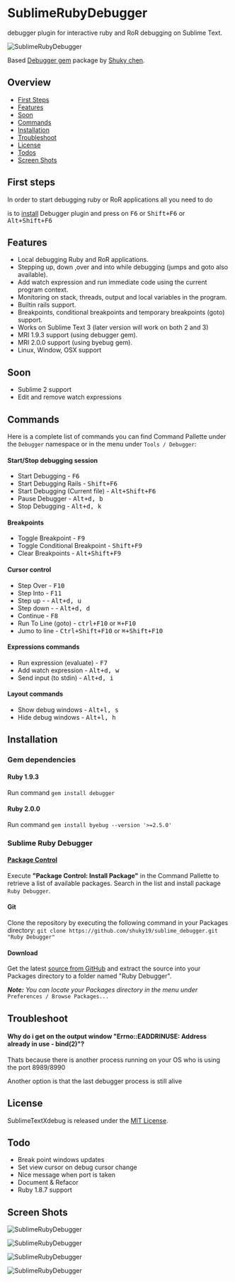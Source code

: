 # SublimeRubyDebugger
debugger plugin for interactive ruby and RoR debugging on Sublime Text.

![SublimeRubyDebugger](http://i.imgur.com/PwjudlY.png)

Based [Debugger gem](https://github.com/cldwalker/debugger) package by [Shuky chen](https://github.com/shuky19).

## Overview
* [First Steps](#first-steps)
* [Features](#features)
* [Soon](#soon)
* [Commands](#commands)
* [Installation](#installation)
* [Troubleshoot](#troubleshoot)
* [License](#license)
* [Todos](#todo)
* [Screen Shots](#screen-shots)


## First steps
In order to start debugging ruby or RoR applications all you need to do

is to [install](#installation) Debugger plugin and press on
<kbd>F6</kbd> or <kbd>Shift+F6</kbd> or <kbd>Alt+Shift+F6</kbd>

## Features
* Local debugging Ruby and RoR applications.
* Stepping up, down ,over and into while debugging (jumps and goto also available).
* Add watch expression and run immediate code using the current program context.
* Monitoring on stack, threads, output and local variables in the program.
* Builtin rails support.
* Breakpoints, conditional breakpoints and temporary breakpoints (goto) support.
* Works on Sublime Text 3 (later version will work on both 2 and 3)
* MRI 1.9.3 support (using debugger gem).
* MRI 2.0.0 support (using byebug gem).
* Linux, Window, OSX support

## Soon
* Sublime 2 support
* Edit and remove watch expressions

## Commands
Here is a complete list of commands you can find Command Pallette under the `Debugger` namespace or in the menu under `Tools / Debugger`:

#### Start/Stop debugging session
* Start Debugging - <kbd>F6</kbd>
* Start Debugging Rails - <kbd>Shift+F6</kbd>
* Start Debugging (Current file) - <kbd>Alt+Shift+F6</kbd>
* Pause Debugger - <kbd>Alt+d, b</kbd>
* Stop Debugging - <kbd>Alt+d, k</kbd>

#### Breakpoints
* Toggle Breakpoint - <kbd>F9</kbd>
* Toggle Conditional Breakpoint - <kbd>Shift+F9</kbd>
* Clear Breakpoints - <kbd>Alt+Shift+F9</kbd>

#### Cursor control
* Step Over - <kbd>F10</kbd>
* Step Into - <kbd>F11</kbd>
* Step up -  - <kbd>Alt+d, u</kbd>
* Step down -  - <kbd>Alt+d, d</kbd>
* Continue - <kbd>F8</kbd>
* Run To Line (goto) - <kbd>ctrl+F10</kbd> or <kbd>⌘+F10</kbd>
* Jumo to line - <kbd>Ctrl+Shift+F10</kbd> or <kbd>⌘+Shift+F10</kbd>

#### Expressions commands
* Run expression (evaluate) - <kbd>F7</kbd>
* Add watch expression - <kbd>Alt+d, w</kbd>
* Send input (to stdin) - <kbd>Alt+d, i</kbd>

#### Layout commands
* Show debug windows - <kbd>Alt+l, s</kbd>
* Hide debug windows - <kbd>Alt+l, h</kbd>

## Installation

### Gem dependencies
#### Ruby 1.9.3
Run command ```gem install debugger```

#### Ruby 2.0.0
Run command ```gem install byebug --version '>=2.5.0'```

### Sublime Ruby Debugger

#### [Package Control](https://sublime.wbond.net/)
Execute __"Package Control: Install Package"__ in the Command Pallette to retrieve a list of available packages.
Search in the list and install package `Ruby Debugger`.

#### Git
Clone the repository by executing the following command in your Packages directory:
```git clone https://github.com/shuky19/sublime_debugger.git "Ruby Debugger"```

#### Download
Get the latest [source from GitHub](https://github.com/shuky19/sublime_debugger/archive/master.zip) and extract the source into your Packages directory
to a folder named "Ruby Debugger".


*__Note:__ You can locate your Packages directory in the menu under* `Preferences / Browse Packages...`


## Troubleshoot

#### Why do i get on the output window "Errno::EADDRINUSE: Address already in use - bind(2)"?
Thats because there is another process running on your OS who is using the port 8989/8990

Another option is that the last debugger process is still alive

## License

SublimeTextXdebug is released under the [MIT License](http://www.opensource.org/licenses/MIT).

## Todo

* Break point windows updates
* Set view cursor on debug cursor change
* Nice message when port is taken
* Document & Refacor
* Ruby 1.8.7 support

## Screen Shots

![SublimeRubyDebugger](http://i.imgur.com/PwjudlY.png)

![SublimeRubyDebugger](http://i.imgur.com/Ny6TjMU.png)

![SublimeRubyDebugger](http://i.imgur.com/TkKnrsL.png)

![SublimeRubyDebugger](http://i.imgur.com/nJQ9oTy.png)
